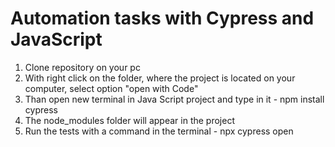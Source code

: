 # Automation tasks with Cypress and JavaScript

1. Clone repository on your pc
2. With right click on the folder, where the project is located on your computer, select option "open with Code"
3. Than open new terminal in Java Script project and type in it  - npm install cypress
4. The node_modules folder will appear in the project
5. Run the tests with a command in the terminal - npx cypress open 
